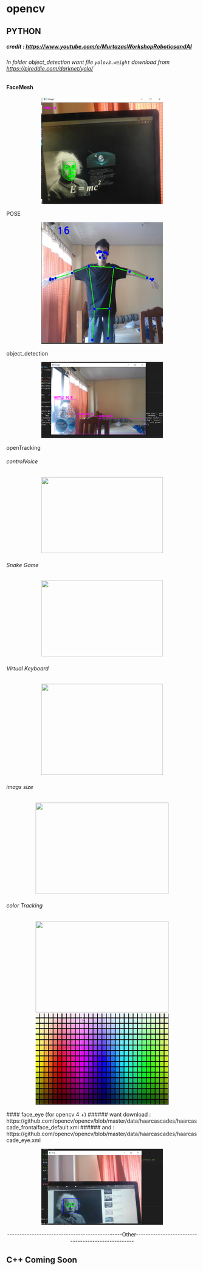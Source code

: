 # opencv
## PYTHON
##### credit : https://www.youtube.com/c/MurtazasWorkshopRoboticsandAI
###### In folder object_detection want file `yolov3.weight` download from https://pjreddie.com/darknet/yolo/
#### FaceMesh
<p align="center">
<img src="img/Face%20M.png" width="320" height="280">
</p>
POSE
<p align="center">
<img src="img/POSE.PNG" width="320" height="320">
</p>
object_detection
<p align="center">
<img src="img/object.png" width="320" height="200">
</p>
openTracking

###### controlVoice
<p align="center">
<img src="img/Voice.gif" width="320" height="200">
</p>

###### Snake Game
<p align="center">
<img src="snakegame/g.gif" width="320" height="200">
</p>

###### Virtual Keyboard
<p align="center">
<img src="keyboard/key.gif" width="320" height="240">
</p>

###### imags size
<p align="center">
<img src="imags size/test.gif" width="350" height="240">
</p>

###### color Tracking
<p align="center">
<img src="color Tracking/ca.gif" width="350" height="240"><img src="color Tracking/ca1.gif" width="350" height="240">
</p>
#### face_eye (for opencv 4 +)
###### want download : https://github.com/opencv/opencv/blob/master/data/haarcascades/haarcascade_frontalface_default.xml
######       and     : https://github.com/opencv/opencv/blob/master/data/haarcascades/haarcascade_eye.xml
<p align="center">
<img src="img/face_eye.png" width="320" height="200">
</p>

<div align="center">-----------------------------------------------Other---------------------------------------------------</div>

## C++ Coming Soon
